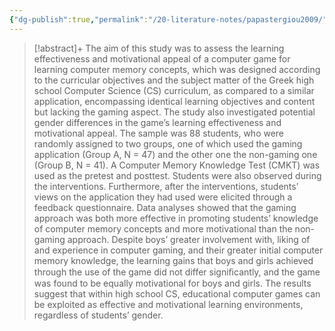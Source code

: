 ```yaml
---
{"dg-publish":true,"permalink":"/20-literature-notes/papastergiou2009/","title":"Digital Game-Based Learning in high school Computer Science education - Impact on educational effectiveness and student motivation","tags":["computer-science","game-based-learning","motivation"],"noteIcon":"1","created":"Aug 30, 2024 17:34","updated":"Sep 12, 2024 23:24"}
---
```



> [!abstract]+
> The aim of this study was to assess the learning effectiveness and motivational appeal of a computer game for learning computer memory concepts, which was designed according to the curricular objectives and the subject matter of the Greek high school Computer Science (CS) curriculum, as compared to a similar application, encompassing identical learning objectives and content but lacking the gaming aspect. The study also investigated potential gender differences in the game’s learning effectiveness and motivational appeal. The sample was 88 students, who were randomly assigned to two groups, one of which used the gaming application (Group A, N = 47) and the other one the non-gaming one (Group B, N = 41). A Computer Memory Knowledge Test (CMKT) was used as the pretest and posttest. Students were also observed during the interventions. Furthermore, after the interventions, students’ views on the application they had used were elicited through a feedback questionnaire. Data analyses showed that the gaming approach was both more effective in promoting students’ knowledge of computer memory concepts and more motivational than the non-gaming approach. Despite boys’ greater involvement with, liking of and experience in computer gaming, and their greater initial computer memory knowledge, the learning gains that boys and girls achieved through the use of the game did not differ signiﬁcantly, and the game was found to be equally motivational for boys and girls. The results suggest that within high school CS, educational computer games can be exploited as effective and motivational learning environments, regardless of students’ gender.

